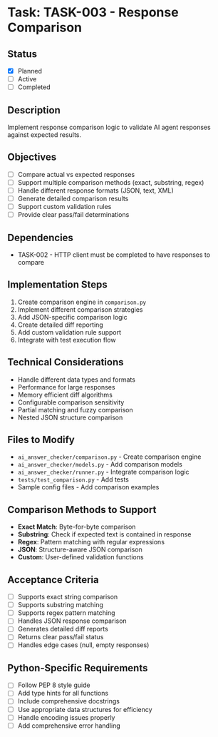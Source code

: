 # Task: TASK-003 - Response Comparison

## Status
- [x] Planned
- [ ] Active
- [ ] Completed

## Description
Implement response comparison logic to validate AI agent responses against expected results.

## Objectives
- [ ] Compare actual vs expected responses
- [ ] Support multiple comparison methods (exact, substring, regex)
- [ ] Handle different response formats (JSON, text, XML)
- [ ] Generate detailed comparison results
- [ ] Support custom validation rules
- [ ] Provide clear pass/fail determinations

## Dependencies
- TASK-002 - HTTP client must be completed to have responses to compare

## Implementation Steps
1. Create comparison engine in `comparison.py`
2. Implement different comparison strategies
3. Add JSON-specific comparison logic
4. Create detailed diff reporting
5. Add custom validation rule support
6. Integrate with test execution flow

## Technical Considerations
- Handle different data types and formats
- Performance for large responses
- Memory efficient diff algorithms
- Configurable comparison sensitivity
- Partial matching and fuzzy comparison
- Nested JSON structure comparison

## Files to Modify
- `ai_answer_checker/comparison.py` - Create comparison engine
- `ai_answer_checker/models.py` - Add comparison models
- `ai_answer_checker/runner.py` - Integrate comparison logic
- `tests/test_comparison.py` - Add tests
- Sample config files - Add comparison examples

## Comparison Methods to Support
- **Exact Match**: Byte-for-byte comparison
- **Substring**: Check if expected text is contained in response
- **Regex**: Pattern matching with regular expressions
- **JSON**: Structure-aware JSON comparison
- **Custom**: User-defined validation functions

## Acceptance Criteria
- [ ] Supports exact string comparison
- [ ] Supports substring matching
- [ ] Supports regex pattern matching
- [ ] Handles JSON response comparison
- [ ] Generates detailed diff reports
- [ ] Returns clear pass/fail status
- [ ] Handles edge cases (null, empty responses)

## Python-Specific Requirements
- [ ] Follow PEP 8 style guide
- [ ] Add type hints for all functions
- [ ] Include comprehensive docstrings
- [ ] Use appropriate data structures for efficiency
- [ ] Handle encoding issues properly
- [ ] Add comprehensive error handling